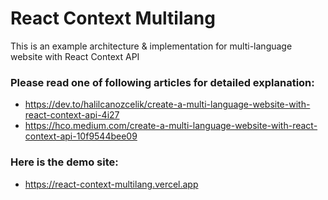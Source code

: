 # React Context Multilang
This is an example architecture & implementation for multi-language website with React Context API

### Please read one of following articles for detailed explanation:
- https://dev.to/halilcanozcelik/create-a-multi-language-website-with-react-context-api-4i27
- https://hco.medium.com/create-a-multi-language-website-with-react-context-api-10f9544bee09

### Here is the demo site:
- https://react-context-multilang.vercel.app
